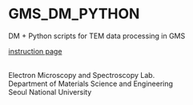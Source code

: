 # GMS_DM_PYTHON

DM + Python scripts for TEM data processing in GMS

<a href="https://www.notion.so/Tutorials-for-Beginners-advanced-data-processing-for-multi-dimensional-STEM-data-98e044bdd196460cbeda8b0ade30bfc7" target="_blank">instruction page</a>

<br />Electron Microscopy and Spectroscopy Lab.
<br />Department of Materials Science and Engineering
<br />Seoul National University
